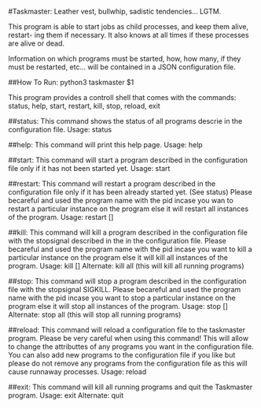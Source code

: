 #Taskmaster:
Leather vest, bullwhip, sadistic tendencies... LGTM.

This program is able to start jobs as child processes, and keep them alive, restart-
ing them if necessary. It also knows at all times if these processes are alive or dead.

Information on which programs must be started, how, how many, if they must be
restarted, etc... will be contained in a JSON configuration file.

##How To Run:
python3 taskmaster $1 <config path>

This program provides a controll shell that comes with the commands:
status, help, start, restart, kill, stop, reload, exit

##status:
This command shows the status of all programs descrie in the configuration file.
Usage: status

##help:
This command will print this help page.
Usage: help

##start:
This command will start a program described in the configuration file only
if it has not been started yet.
Usage: start <program>

##restart:
This command will restart a program described in the configuration file only
if it has been already started yet. (See status)
Please becareful and used the program name with the pid incase you wan to restart
a particular instance on the program else it will restart all instances of the program.
Usage: restart <program> [<pid>]

##kill:
This command will kill a program described in the configuration file with
the stopsignal described in the in the configuration file.
Please becareful and used the program name with the pid incase you want to kill
a particular instance on the program else it will kill all instances of the program.
Usage: kill <program> [<pid>]
Alternate: kill all    (this will kill all running programs)

##stop:
This command will stop a program described in the configuration file with
the stopsignal SIGKILL.
Please becareful and used the program name with the pid incase you want to stop
a particular instance on the program else it will stop all instances of the program.
Usage: stop <program> [<pid>]
Alternate: stop all    (this will stop all running programs)

##reload:
This command will reload a configuration file to the taskmaster program.
Please be very careful when using this command!
This will allow to change the attributtes of any programs you want in the
configuration file.
You can also add new programs to the configuration file if you like
but please do not remove any programs from the configuration file as this
will cause runnaway processes.
Usage: reload <configuration file name>

##exit:
This command will kill all running programs and quit the Taskmaster program.
Usage: exit
Alternate: quit
